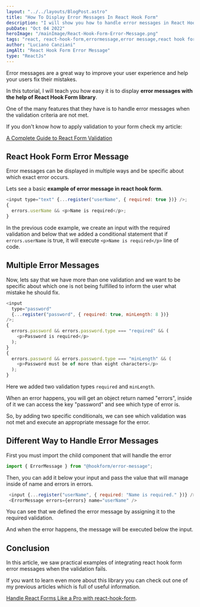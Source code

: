 ```yaml
---
layout: "../../layouts/BlogPost.astro"
title: "How To Display Error Messages In React Hook Form"
description: "I will show you how to handle error messages in React Hook Form library. The way I demonstrate in this tutorial is easy, simple, and will suit any kind of app that you are building."
pubDate: "Oct 04 2022"
heroImage: "/mainImage/React-Hook-Form-Error-Message.png"
tags: "react, react-hook-form,errormessage,error message,react hook form error message, useform, hook, form, programming, dev, developer, code, coding"
author: "Luciano Canziani"
imgAlt: "React Hook Form Error Message"
type: "ReactJs"
---
```


Error messages are a great way to improve your user experience and help your users fix their mistakes.

In this tutorial, I will teach you how easy it is to display <strong>error messages with the help of React Hook Form library</strong>.

One of the many features that they have is to handle error messages when the validation criteria are not met.

If you don't know how to apply validation to your form check my article:

<a href="https://www.operationdev.com/blog/a-complete-guide-to-react-form-validation/" target=”_blank”>A Complete Guide to React Form Validation</a>

## React Hook Form Error Message

Error messages can be displayed in multiple ways and be specific about which exact error occurs.

Lets see a basic <strong>example of error message in react hook form</strong>.

```js
<input type="text" {...register("userName", { required: true })} />;
{
  errors.userName && <p>Name is required</p>;
}
```

In the previous code example, we create an input with the required validation and below that we added a conditional statement that if `errors.userName` is true, it will execute `<p>Name is required</p>` line of code.

## Multiple Error Messages

Now, lets say that we have more than one validation and we want to be specific about which one is not being fulfilled to inform the user what mistake he should fix.

```js
<input
  type="password"
  {...register("password", { required: true, minLength: 8 })}
/>;
{
  errors.password && errors.password.type === "required" && (
    <p>Password is required</p>
  );
}
{
  errors.password && errors.password.type === "minLength" && (
    <p>Password must be of more than eight characters</p>
  );
}
```

Here we added two validation types `required` and `minLength`.

When an error happens, you will get an object return named "errors", inside of it we can access the key "password" and see which type of error is.

So, by adding two specific conditionals, we can see which validation was not met and execute an appropriate message for the error.

## Different Way to Handle Error Messages

First you must import the child component that will handle the error

```js
import { ErrorMessage } from "@hookform/error-message";
```

Then, you can add it below your input and pass the value that will manage inside of name and errors in errors.

```js
 <input {...register("userName", { required: "Name is required." })} />
 <ErrorMessage errors={errors} name="userName" />
```

You can see that we defined the error message by assigning it to the required validation.

And when the error happens, the message will be executed below the input.

## Conclusion

In this article, we saw practical examples of integrating react hook form error messages when the validation fails.

If you want to learn even more about this library you can check out one of my previous articles which is full of useful information.

<a href="https://www.operationdev.com/blog/handle-react-forms-like-a-pro-with-react-hook-form/" target=”_blank”>Handle React Forms Like a Pro with react-hook-form</a>.
